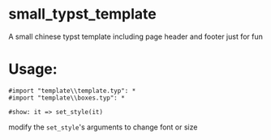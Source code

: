 # small_typst_template
A small chinese typst template including page header and footer
just for fun

# Usage:
```typst
#import "template\\template.typ": *
#import "template\\boxes.typ": *

#show: it => set_style(it)
```
modify the `set_style`'s arguments to change font or size
